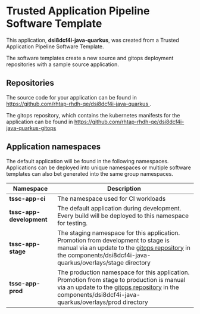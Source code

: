# Trusted Application Pipeline Software Template

This application, **dsi8dcf4i-java-quarkus**, was created from a Trusted Application Pipeline Software Template.

The software templates create a new source and gitops deployment repositories with a sample source application. 

## Repositories

The source code for your application can be found in [https://github.com/rhtap-rhdh-qe/dsi8dcf4i-java-quarkus ](https://github.com/rhtap-rhdh-qe/dsi8dcf4i-java-quarkus ).
 
The gitops repository, which contains the kubernetes manifests for the application can be found in 
[https://github.com/rhtap-rhdh-qe/dsi8dcf4i-java-quarkus-gitops ](https://github.com/rhtap-rhdh-qe/dsi8dcf4i-java-quarkus-gitops ) 

## Application namespaces 

The default application will be found in the following namespaces. Applications can be deployed into unique namespaces or multiple software templates can also bet generated into the same group namespaces.  

|  Namespace   |  Description   |  
| -------- | -------- |
| **tssc-app-ci** | The namespace used for CI workloads |
| **tssc-app-development** | The default application during development. Every build will be deployed to this namespace for testing. |
| **tssc-app-stage** | The staging namespace for this application. Promotion from development to stage is manual via an update to the [gitops repository](https://github.com/rhtap-rhdh-qe/dsi8dcf4i-java-quarkus-gitops ) in the components/dsi8dcf4i-java-quarkus/overlays/stage directory |
| **tssc-app-prod** | The production namespace for this application. Promotion from stage to production is manual via an update to the [gitops repository](https://github.com/rhtap-rhdh-qe/dsi8dcf4i-java-quarkus-gitops ) in the components/dsi8dcf4i-java-quarkus/overlays/prod directory |